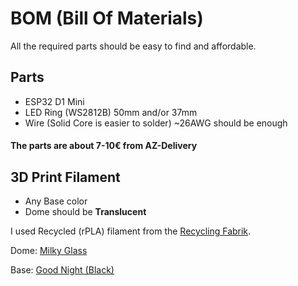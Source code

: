 
# BOM (Bill Of Materials)

All the required parts should be easy to find and affordable.



## Parts
- ESP32 D1 Mini       
- LED Ring (WS2812B) 50mm and/or 37mm
- Wire (Solid Core is easier to solder) ~26AWG should be enough

#### The parts are about 7-10€ from AZ-Delivery

## 3D Print Filament

- Any Base color
- Dome should be **Translucent**

I used Recycled (rPLA) filament from the [Recycling Fabrik](recyclingfabrik.com).

Dome: [Milky Glass](https://www.recyclingfabrik.com/products/milchiges-glas-transparent)

Base: [Good Night (Black)](https://www.recyclingfabrik.com/products/gute-nacht-schwarz)
